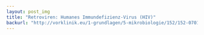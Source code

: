 ```yaml
---
layout: post_img
title: "Retroviren: Humanes Immundefizienz-Virus (HIV)"
backurl: "http://vorklinik.eu/1-grundlagen/5-mikrobiologie/152/152-0701a-hiv-retrovirus"
---
```

